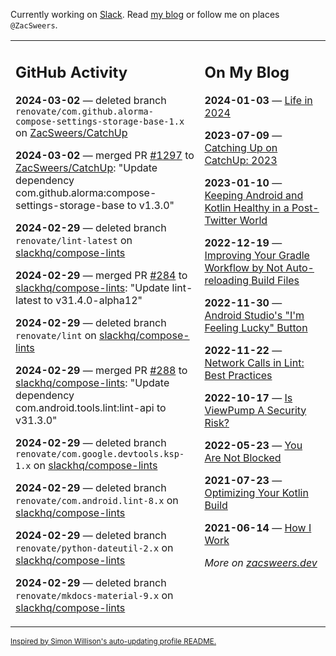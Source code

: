 Currently working on [Slack](https://slack.com/). Read [my blog](https://zacsweers.dev/) or follow me on places `@ZacSweers`.

<table><tr><td valign="top" width="60%">

## GitHub Activity
<!-- githubActivity starts -->
**2024-03-02** — deleted branch `renovate/com.github.alorma-compose-settings-storage-base-1.x` on [ZacSweers/CatchUp](https://github.com/ZacSweers/CatchUp)

**2024-03-02** — merged PR [#1297](https://github.com/ZacSweers/CatchUp/pull/1297) to [ZacSweers/CatchUp](https://github.com/ZacSweers/CatchUp): "Update dependency com.github.alorma:compose-settings-storage-base to v1.3.0"

**2024-02-29** — deleted branch `renovate/lint-latest` on [slackhq/compose-lints](https://github.com/slackhq/compose-lints)

**2024-02-29** — merged PR [#284](https://github.com/slackhq/compose-lints/pull/284) to [slackhq/compose-lints](https://github.com/slackhq/compose-lints): "Update lint-latest to v31.4.0-alpha12"

**2024-02-29** — deleted branch `renovate/lint` on [slackhq/compose-lints](https://github.com/slackhq/compose-lints)

**2024-02-29** — merged PR [#288](https://github.com/slackhq/compose-lints/pull/288) to [slackhq/compose-lints](https://github.com/slackhq/compose-lints): "Update dependency com.android.tools.lint:lint-api to v31.3.0"

**2024-02-29** — deleted branch `renovate/com.google.devtools.ksp-1.x` on [slackhq/compose-lints](https://github.com/slackhq/compose-lints)

**2024-02-29** — deleted branch `renovate/com.android.lint-8.x` on [slackhq/compose-lints](https://github.com/slackhq/compose-lints)

**2024-02-29** — deleted branch `renovate/python-dateutil-2.x` on [slackhq/compose-lints](https://github.com/slackhq/compose-lints)

**2024-02-29** — deleted branch `renovate/mkdocs-material-9.x` on [slackhq/compose-lints](https://github.com/slackhq/compose-lints)
<!-- githubActivity ends -->
</td><td valign="top" width="40%">

## On My Blog
<!-- blog starts -->
**2024-01-03** — [Life in 2024](https://www.zacsweers.dev/life-in-2024/)

**2023-07-09** — [Catching Up on CatchUp: 2023](https://www.zacsweers.dev/catching-up-on-catchup-2023/)

**2023-01-10** — [Keeping Android and Kotlin Healthy in a Post-Twitter World](https://www.zacsweers.dev/keeping-android-healthy/)

**2022-12-19** — [Improving Your Gradle Workflow by Not Auto-reloading Build Files](https://www.zacsweers.dev/improving-your-workflow-by-not-auto-reloading-build-files/)

**2022-11-30** — [Android Studio's "I'm Feeling Lucky" Button](https://www.zacsweers.dev/android-studios-im-feeling-lucky-button/)

**2022-11-22** — [Network Calls in Lint: Best Practices](https://www.zacsweers.dev/network-calls-in-lint-best-practices/)

**2022-10-17** — [Is ViewPump A Security Risk?](https://www.zacsweers.dev/is-viewpump-a-security-risk/)

**2022-05-23** — [You Are Not Blocked](https://www.zacsweers.dev/you-are-not-blocked/)

**2021-07-23** — [Optimizing Your Kotlin Build](https://www.zacsweers.dev/optimizing-your-kotlin-build/)

**2021-06-14** — [How I Work](https://www.zacsweers.dev/how-i-work/)
<!-- blog ends -->
_More on [zacsweers.dev](https://zacsweers.dev/)_
</td></tr></table>

<sub><a href="https://simonwillison.net/2020/Jul/10/self-updating-profile-readme/">Inspired by Simon Willison's auto-updating profile README.</a></sub>